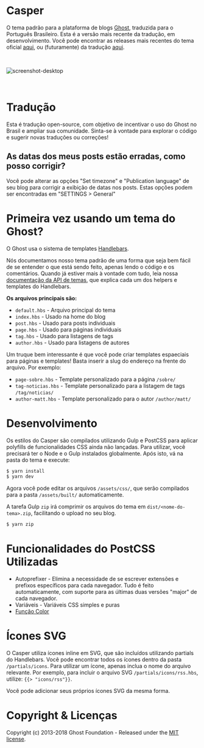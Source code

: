 # Casper

O tema padrão para a plataforma de blogs [Ghost](http://github.com/MatheusMK3/Casper-pt_BR/), traduzida para o Português Brasileiro.
Esta é a versão mais recente da tradução, em desenvolvimento. Você pode encontrar as releases mais recentes do tema oficial [aqui](https://github.com/TryGhost/Casper/releases), ou (futuramente) da tradução [aqui](https://github.com/MatheusMK3/Casper-pt_BR/releases).

&nbsp;

![screenshot-desktop](https://user-images.githubusercontent.com/120485/27221326-1e31d326-5280-11e7-866d-82d550a7683b.jpg)

&nbsp;


# Tradução

Esta é tradução open-source, com objetivo de incentivar o uso do Ghost no Brasil e ampliar sua comunidade. Sinta-se à vontade para explorar o código e sugerir novas traduções ou correções!

## As datas dos meus posts estão erradas, como posso corrigir?

Você pode alterar as opções "Set timezone" e "Publication language" de seu blog para corrigir a exibição de datas nos posts.
Estas opções podem ser encontradas em "SETTINGS > General"


# Primeira vez usando um tema do Ghost?

O Ghost usa o sistema de templates [Handlebars](http://handlebarsjs.com/).

Nós documentamos nosso tema padrão de uma forma que seja bem fácil de se entender o que está sendo feito, apenas lendo o código e os comentários. Quando já estiver mais à vontade com tudo, leia nossa [documentação da API de temas](https://themes.ghost.org), que explica cada um dos helpers e templates do Handlebars.

**Os arquivos principais são:**

- `default.hbs` - Arquivo principal do tema
- `index.hbs` - Usado na home do blog
- `post.hbs` - Usado para posts individuais
- `page.hbs` - Usado para páginas individuais
- `tag.hbs` - Usado para listagens de tags
- `author.hbs` - Usado para listagens de autores

Um truque bem interessante é que você pode criar templates espaeciais para páginas e templates! Basta inserir a slug do endereço na frente do arquivo. Por exemplo:

- `page-sobre.hbs` - Template personalizado para a página `/sobre/`
- `tag-noticias.hbs` - Template personalizado para a listagem de tags `/tag/noticias/`
- `author-matt.hbs` - Template personalizado para o autor `/author/matt/`


# Desenvolvimento

Os estilos do Casper são compilados utilizando Gulp e PostCSS para aplicar polyfills de funcionalidades CSS ainda não lançadas. Para utilizar, você precisará ter o Node e o Gulp instalados globalmente. Após isto, vá na pasta do tema e execute:

```bash
$ yarn install
$ yarn dev
```

Agora você pode editar os arquivos `/assets/css/`, que serão compilados para a pasta `/assets/built/` automaticamente.

A tarefa Gulp `zip` irá comprimir os arquivos do tema em `dist/<nome-do-tema>.zip`, facilitando o upload no seu blog.

```bash
$ yarn zip
```

# Funcionalidades do PostCSS Utilizadas

- Autoprefixer - Elimina a necessidade de se escrever extensões e prefixos específicos para cada navegador. Tudo é feito automaticamente, com suporte para as últimas duas versões "major" de cada navegador.
- Variáveis - Variáveis CSS simples e puras
- [Função Color](https://github.com/postcss/postcss-color-function)


# Ícones SVG

O Casper utiliza ícones inline em SVG, que são incluídos utilizando partials do Handlebars. Você pode encontrar todos os ícones dentro da pasta `/partials/icons`. Para utilizar um ícone, apenas inclua o nome do arquivo relevante. Por exemplo, para incluir o arquivo SVG `/partials/icons/rss.hbs`, utilize: `{{> "icons/rss"}}`.

Você pode adicionar seus próprios ícones SVG da mesma forma.


# Copyright & Licenças

Copyright (c) 2013-2018 Ghost Foundation - Released under the [MIT license](LICENSE).
